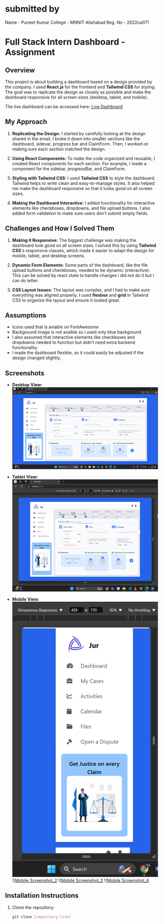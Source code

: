 # submitted by 
Name - Puneet Kumar
College - MNNIT Allahabad
Reg. No - 2022ca071 

# Full Stack Intern Dashboard - Assignment

## Overview

This project is about building a dashboard based on a design provided by the company. I used **React.js** for the frontend and **Tailwind CSS** for styling. The goal was to replicate the design as closely as possible and make the dashboard responsive for all screen sizes (desktop, tablet, and mobile).

The live dashboard can be accessed here: [Live Dashboard](https://dashboard-rise11.vercel.app/)

## My Approach

1. **Replicating the Design:** I started by carefully looking at the design shared in the email. I broke it down into smaller sections like the dashboard, sidevar, progress bar and ClaimForm. Then, I worked on making sure each section matched the design.

2. **Using React Components:** To make the code organized and reusable, I created React components for each section. For example, I made a component for the sidebar, progressBar, and ClaimForm.

3. **Styling with Tailwind CSS:** I used **Tailwind CSS** to style the dashboard. Tailwind helps to write clean and easy-to-manage styles. It also helped me make the dashboard responsive so that it looks good on all screen sizes.

4. **Making the Dashboard Interactive:** I added functionality for interactive elements like checkboxes, dropdowns, and file upload buttons. I also added form validation to make sure users don’t submit empty fields.

## Challenges and How I Solved Them

1. **Making it Responsive:** The biggest challenge was making the dashboard look good on all screen sizes. I solved this by using **Tailwind CSS**'s responsive classes, which made it easier to adapt the design for mobile, tablet, and desktop screens.

2. **Dynamic Form Elements:** Some parts of the dashboard, like the file upload buttons and checkboxes, needed to be dynamic (interactive). This can be solved by react state to handle changes i did not do it but i can do letter.

3. **CSS Layout Issues:** The layout was complex, and I had to make sure everything was aligned properly. I used **flexbox** and **grid** in Tailwind CSS to organize the layout and ensure it looked great.

## Assumptions

- Icons used that is aviable on FontAwesome 
- Background image is not avaible so i used only blue background 
- I also assumed that interactive elements like checkboxes and dropdowns needed to function but didn’t need extra backend functionality.
- I made the dashboard flexible, so it could easily be adjusted if the design changed slightly.

## Screenshots

- **Desktop View:**
  ![Desktop Screenshot](https://github.com/puneet2003/dashboard-rise11-/blob/main/src/assets/screenshots/Desktop.png)

- **Tablet View:**
  ![Tablet Screenshot](https://github.com/puneet2003/dashboard-rise11-/blob/main/src/assets/screenshots/Tablet.png)

- **Mobile View:**
  ![Mobile Screenshot_1](https://github.com/puneet2003/dashboard-rise11-/blob/main/src/assets/screenshots/Mobile_1.png) ![[Mobile Screenshot_2](https://github.com/puneet2003/dashboard-rise11-/blob/main/src/assets/screenshots/Mobile_2.png) ![[Mobile Screenshot_3](https://github.com/puneet2003/dashboard-rise11-/blob/main/src/assets/screenshots/Mobile_3.png) ![[Mobile Screenshot_4](https://github.com/puneet2003/dashboard-rise11-/blob/main/src/assets/screenshots/Mobile_4.png)

## Installation Instructions

1. Clone the repository:
   ```bash
   git clone [repository-link]
